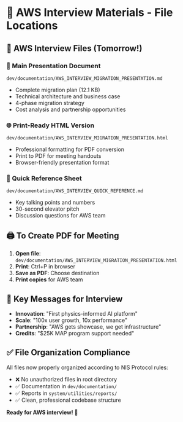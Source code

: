 # 📁 AWS Interview Materials - File Locations

## 🎯 **AWS Interview Files (Tomorrow!)**

### **📄 Main Presentation Document**
```
dev/documentation/AWS_INTERVIEW_MIGRATION_PRESENTATION.md
```
- Complete migration plan (12.1 KB)
- Technical architecture and business case
- 4-phase migration strategy
- Cost analysis and partnership opportunities

### **🌐 Print-Ready HTML Version**
```
dev/documentation/AWS_INTERVIEW_MIGRATION_PRESENTATION.html
```
- Professional formatting for PDF conversion
- Print to PDF for meeting handouts
- Browser-friendly presentation format

### **🎯 Quick Reference Sheet**
```
dev/documentation/AWS_INTERVIEW_QUICK_REFERENCE.md
```
- Key talking points and numbers
- 30-second elevator pitch
- Discussion questions for AWS team

## 🖨️ **To Create PDF for Meeting**

1. **Open file**: `dev/documentation/AWS_INTERVIEW_MIGRATION_PRESENTATION.html`
2. **Print**: Ctrl+P in browser
3. **Save as PDF**: Choose destination
4. **Print copies** for AWS team

## 🎯 **Key Messages for Interview**

- **Innovation**: "First physics-informed AI platform"
- **Scale**: "100x user growth, 10x performance"
- **Partnership**: "AWS gets showcase, we get infrastructure"
- **Credits**: "$25K MAP program support needed"

## ✅ **File Organization Compliance**

All files now properly organized according to NIS Protocol rules:
- ❌ No unauthorized files in root directory
- ✅ Documentation in `dev/documentation/`
- ✅ Reports in `system/utilities/reports/`
- ✅ Clean, professional codebase structure

**Ready for AWS interview! 🚀**